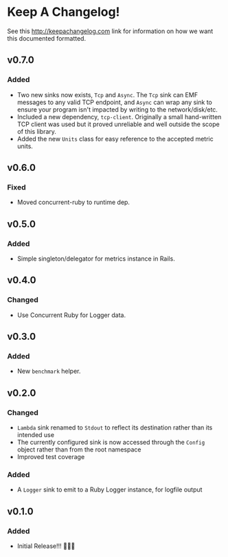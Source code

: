 
# Keep A Changelog!

See this http://keepachangelog.com link for information on how we want this documented formatted.

## v0.7.0

### Added

- Two new sinks now exists, `Tcp` and `Async`. The `Tcp` sink can EMF messages to any valid TCP endpoint, and `Async` can wrap any sink to ensure your program isn't impacted by writing to the network/disk/etc.
- Included a new dependency, `tcp-client`. Originally a small hand-written TCP client was used but it proved unreliable and well outside the scope of this library.
- Added the new `Units` class for easy reference to the accepted metric units.

## v0.6.0

### Fixed

- Moved concurrent-ruby to runtime dep.

## v0.5.0

### Added

- Simple singleton/delegator for metrics instance in Rails.

## v0.4.0

### Changed

- Use Concurrent Ruby for Logger data.

## v0.3.0

### Added

- New `benchmark` helper.

## v0.2.0

### Changed

- `Lambda` sink renamed to `Stdout` to reflect its destination rather than its intended use
- The currently configured sink is now accessed through the `Config` object rather than from the root namespace
- Improved test coverage

### Added

- A `Logger` sink to emit to a Ruby Logger instance, for logfile output

## v0.1.0

### Added

- Initial Release!!! 🎉🎊🥳
